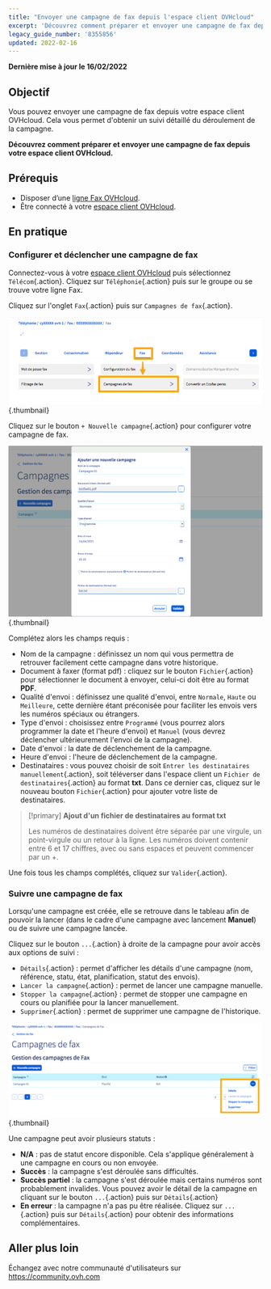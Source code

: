 ```yaml
---
title: "Envoyer une campagne de fax depuis l'espace client OVHcloud"
excerpt: 'Découvrez comment préparer et envoyer une campagne de fax depuis votre espace client OVHcloud'
legacy_guide_number: '8355856'
updated: 2022-02-16
---
```


**Dernière mise à jour le 16/02/2022**

## Objectif

Vous pouvez envoyer une campagne de fax depuis votre espace client OVHcloud. Cela vous permet d'obtenir un suivi détaillé du déroulement de la campagne.

**Découvrez comment préparer et envoyer une campagne de fax depuis votre espace client OVHcloud.**

## Prérequis

- Disposer d’une [ligne Fax OVHcloud](https://www.ovhtelecom.fr/fax/).
- Être connecté à votre [espace client OVHcloud](https://www.ovh.com/auth?onsuccess=https%3A%2F%2Fwww.ovhtelecom.fr%2Fmanager&ovhSubsidiary=fr).

## En pratique

### Configurer et déclencher une campagne de fax

Connectez-vous à votre [espace client OVHcloud](https://www.ovh.com/auth?onsuccess=https%3A%2F%2Fwww.ovhtelecom.fr%2Fmanager&ovhSubsidiary=fr) puis sélectionnez `Télécom`{.action}. Cliquez sur `Téléphonie`{.action} puis sur le groupe ou se trouve votre ligne Fax.

Cliquez sur l'onglet `Fax`{.action} puis sur `Campagnes de fax`{.action}.

![campagne fax](images/01campagne-fax2022.png){.thumbnail}

Cliquez sur le bouton `+ Nouvelle campagne`{.action} pour configurer votre campagne de fax.

![campagne fax](images/02campagne-fax.png){.thumbnail}

Complétez alors les champs requis :

* Nom de la campagne : définissez un nom qui vous permettra de retrouver facilement cette campagne dans votre historique.
* Document à faxer (format pdf) : cliquez sur le bouton `Fichier`{.action} pour sélectionner le document à envoyer, celui-ci doit être au format **PDF**.
* Qualité d'envoi : définissez une qualité d'envoi, entre `Normale`, `Haute` ou `Meilleure`, cette dernière étant préconisée pour faciliter les envois vers les numéros spéciaux ou étrangers.
* Type d'envoi : choisissez entre `Programmé` (vous pourrez alors programmer la date et l'heure d'envoi) et `Manuel` (vous devrez déclencher ultérieurement l'envoi de la campagne).
* Date d'envoi : la date de déclenchement de la campagne.
* Heure d'envoi : l'heure de déclenchement de la campagne.
* Destinataires : vous pouvez choisir de soit `Entrer les destinataires manuellement`{.action}, soit téléverser dans l'espace client un `Fichier de destinataires`{.action} au format **txt**. Dans ce dernier cas, cliquez sur le nouveau bouton `Fichier`{.action} pour ajouter votre liste de destinataires.

> [!primary]
> **Ajout d'un fichier de destinataires au format txt**
>
> Les numéros de destinataires doivent être séparée par une virgule, un point-virgule ou un retour à la ligne. Les numéros doivent contenir entre 6 et 17 chiffres, avec ou sans espaces et peuvent commencer par un +.
>

Une fois tous les champs complétés, cliquez sur `Valider`{.action}.

### Suivre une campagne de fax

Lorsqu'une campagne est créée, elle se retrouve dans le tableau afin de pouvoir la lancer (dans le cadre d'une campagne avec lancement **Manuel**) ou de suivre une campagne lancée.

Cliquez sur le bouton `...`{.action} à droite de la campagne pour avoir accès aux options de suivi :

* `Détails`{.action} : permet d'afficher les détails d'une campagne (nom, référence, statu, état, planification, statut des envois).
* `Lancer la campagne`{.action} : permet de lancer une campagne manuelle.
* `Stopper la campagne`{.action} : permet de stopper une campagne en cours ou planifiée pour la lancer manuellement.
* `Supprimer`{.action} : permet de supprimer une campagne de l'historique.

![campagne fax](images/03campagne-fax.png){.thumbnail}

Une campagne peut avoir plusieurs statuts :

* **N/A** : pas de statut encore disponible. Cela s'applique généralement à une campagne en cours ou non envoyée.
* **Succès** : la campagne s'est déroulée sans difficultés.
* **Succès partiel** : la campagne s'est déroulée mais certains numéros sont probablement invalides. Vous pouvez avoir le détail de la campagne en cliquant sur le bouton `...`{.action} puis sur `Détails`{.action}
* **En erreur** : la campagne n'a pas pu être réalisée. Cliquez sur `...`{.action} puis sur `Détails`{.action} pour obtenir des informations complémentaires.

## Aller plus loin

Échangez avec notre communauté d'utilisateurs sur <https://community.ovh.com>
